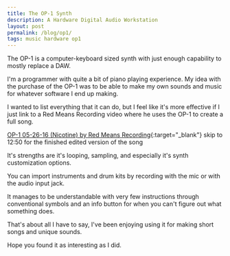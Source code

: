 ```yaml
---
title: The OP-1 Synth
description: A Hardware Digital Audio Workstation
layout: post
permalink: /blog/op1/
tags: music hardware op1
---
```


The OP-1 is a computer-keyboard sized synth with just enough capability to mostly replace a DAW.

I'm a programmer with quite a bit of piano playing experience. My idea with the purchase of the OP-1 was to be able to make my own sounds and music for whatever software I end up making.

I wanted to list everything that it can do, but I feel like it's more effective if I just link to a Red Means Recording video where he uses the OP-1 to create a full song.

[OP-1 05-26-16 (Nicotine) by Red Means Recording](https://www.youtube.com/watch?v=TpIVf1dXrbU){:target="_blank"}
skip to 12:50 for the finished edited version of the song

It's strengths are it's looping, sampling, and especially it's synth customization options.

You can import instruments and drum kits by recording with the mic or with the audio input jack.

It manages to be understandable with very few instructions through conventional symbols and an info button for when you can't figure out what something does.

That's about all I have to say, I've been enjoying using it for making short songs and unique sounds.

Hope you found it as interesting as I did.


